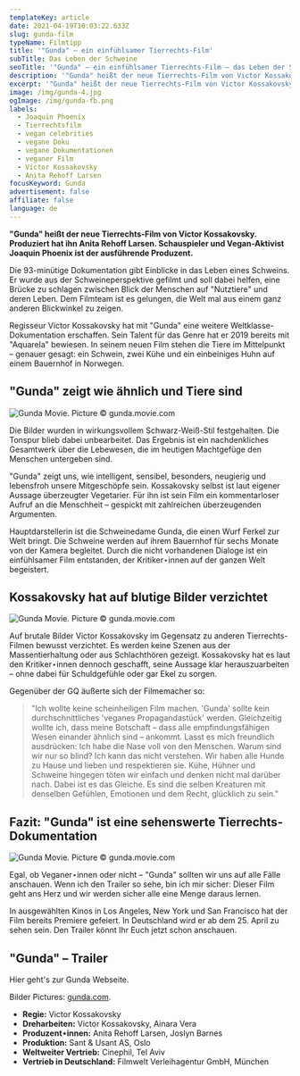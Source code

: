 ```yaml
---
templateKey: article
date: 2021-04-19T10:03:22.633Z
slug: gunda-film
typeName: Filmtipp
title: '"Gunda" – ein einfühlsamer Tierrechts-Film'
subTitle: Das Leben der Schweine
seoTitle: '"Gunda" – ein einfühlsamer Tierrechts-Film – das Leben der Schweine'
description: '"Gunda" heißt der neue Tierrechts-Film von Victor Kossakovsky. Produzentin ist Anita Rehoff Larsen. Joaquin Phoenix ausführender Produzent.'
excerpt: '"Gunda" heißt der neue Tierrechts-Film von Victor Kossakovsky. Produziert hat ihn Anita Rehoff Larsen. Schauspieler und Vegan-Aktivist Joaquin Phoenix ist der ausführende Produzent.'
image: /img/gunda-4.jpg
ogImage: /img/gunda-fb.png
labels:
  - Joaquin Phoenix
  - Tierrechtsfilm
  - vegan celebrities
  - vegane Doku
  - vegane Dokumentationen
  - veganer Film
  - Victor Kossakovsky
  - Anita Rehoff Larsen
focusKeyword: Gunda
advertisement: false
affiliate: false
language: de
---
```


**"Gunda" heißt der neue Tierrechts-Film von Victor Kossakovsky. Produziert hat ihn Anita Rehoff Larsen. Schauspieler und Vegan-Aktivist Joaquin Phoenix ist der ausführende Produzent.**

Die 93-minütige Dokumentation gibt Einblicke in das Leben eines Schweins. Er wurde aus der Schweineperspektive gefilmt und soll dabei helfen, eine Brücke zu schlagen zwischen Blick der Menschen auf "Nutztiere" und deren Leben. Dem Filmteam ist es gelungen, die Welt mal aus einem ganz anderen Blickwinkel zu zeigen.

Regisseur Victor Kossakovsky hat mit "Gunda" eine weitere Weltklasse-Dokumentation erschaffen. Sein Talent für das Genre hat er 2019 bereits mit "Aquarela" bewiesen. In seinem neuen Film stehen die Tiere im Mittelpunkt – genauer gesagt: ein Schwein, zwei Kühe und ein einbeiniges Huhn auf einem Bauernhof in Norwegen.

## "Gunda" zeigt wie ähnlich und Tiere sind

![Gunda Movie. Picture © gunda.movie.com](/img/gunda-1.jpg 'Gunda Movie. Picture © gunda.movie.com')

Die Bilder wurden in wirkungsvollem Schwarz-Weiß-Stil festgehalten. Die Tonspur blieb dabei unbearbeitet. Das Ergebnis ist ein nachdenkliches Gesamtwerk über die Lebewesen, die im heutigen Machtgefüge den Menschen untergeben sind.

"Gunda" zeigt uns, wie intelligent, sensibel, besonders, neugierig und lebensfroh unsere Mitgeschöpfe sein. Kossakovsky selbst ist laut eigener Aussage überzeugter Vegetarier. Für ihn ist sein Film ein kommentarloser Aufruf an die Menschheit – gespickt mit zahlreichen überzeugenden Argumenten.

Hauptdarstellerin ist die Schweinedame Gunda, die einen Wurf Ferkel zur Welt bringt. Die Schweine werden auf ihrem Bauernhof für sechs Monate von der Kamera begleitet. Durch die nicht vorhandenen Dialoge ist ein einfühlsamer Film entstanden, der Kritiker⋆innen auf der ganzen Welt begeistert.

## Kossakovsky hat auf blutige Bilder verzichtet

![Gunda Movie. Picture © gunda.movie.com](/img/gunda-3.jpg 'Gunda Movie. Picture © gunda.movie.com')

Auf brutale Bilder Victor Kossakovsky im Gegensatz zu anderen Tierrechts-Filmen bewusst verzichtet. Es werden keine Szenen aus der Massentierhaltung oder aus Schlachthören gezeigt. Kossakovsky hat es laut den Kritiker⋆innen dennoch geschafft, seine Aussage klar herauszuarbeiten – ohne dabei für Schuldgefühle oder gar Ekel zu sorgen.

Gegenüber der GQ äußerte sich der Filmemacher so:

> "Ich wollte keine scheinheiligen Film machen. 'Gunda' sollte kein durchschnittliches 'veganes Propagandastück' werden. Gleichzeitig wollte ich, dass meine Botschaft – dass alle empfindungsfähigen Wesen einander ähnlich sind – ankommt. Lasst es mich freundlich ausdrücken: Ich habe die Nase voll von den Menschen. Warum sind wir nur so blind? Ich kann das nicht verstehen. Wir haben alle Hunde zu Hause und lieben und respektieren sie. Kühe, Hühner und Schweine hingegen töten wir einfach und denken nicht mal darüber nach. Dabei ist es das Gleiche. Es sind die selben Kreaturen mit denselben Gefühlen, Emotionen und dem Recht, glücklich zu sein."

## Fazit: "Gunda" ist eine sehenswerte Tierrechts-Dokumentation

![Gunda Movie. Picture © gunda.movie.com](/img/gunda-2.jpg 'Gunda Movie. Picture © gunda.movie.com')

Egal, ob Veganer⋆innen oder nicht – "Gunda" sollten wir uns auf alle Fälle anschauen. Wenn ich den Trailer so sehe, bin ich mir sicher: Dieser Film geht ans Herz und wir werden sicher alle eine Menge daraus lernen.

In ausgewählten Kinos in Los Angeles, New York und San Francisco hat der Film bereits Premiere gefeiert. In Deutschland wird er ab dem 25. April zu sehen sein. Den Trailer könnt Ihr Euch jetzt schon anschauen.

## "Gunda" – Trailer

<YouTube id="afZ6n7lwx48" />

Hier geht's zur Gunda Webseite.

Bilder Pictures: [gunda.com](https://www.gunda.movie/).

- **Regie:** Victor Kossakovsky
- **Dreharbeiten:** Victor Kossakovsky, Ainara Vera
- **Produzent⋆innen:** Anita Rehoff Larsen, Joslyn Barnes
- **Produktion:** Sant & Usant AS, Oslo
- **Weltweiter Vertrieb:** Cinephil, Tel Aviv
- **Vertrieb in Deutschland:** Filmwelt Verleihagentur GmbH, München
